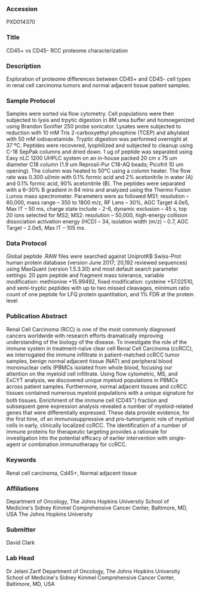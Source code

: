 ### Accession
PXD014370

### Title
CD45+ vs CD45- RCC proteome characterization

### Description
Exploration of proteome differences between CD45+ and CD45- cell types in renal cell carcinoma tumors and normal adjacent tissue patient samples.

### Sample Protocol
Samples were sorted via flow cytometry. Cell populations were then subjected to lysis and trpytic digestion in 8M urea buffer and homoegenized using Brandon Sonifier 250 probe sonicator. Lysates were subjected to reduction with 10 mM Tris 2-carboxyethyl phosphine (TCEP) and alkylated with 50 mM iodoacetamide. Tryptic digestion was performed overnight at 37 ºC.  Peptides were recovered, lyophilized and subjected to cleanup using C-18 SepPak columns and dried down. 1 ug of peptide was separated using Easy nLC 1200 UHPLC system on an in-house packed 20 cm x 75 um diameter C18 column (1.9 um Reprosil-Pur C18-AQ beads; Picofrit 10 um opening). The column was heated to 50°C using a column heater. The flow rate was 0.300 ul/min with 0.1% formic acid and 2% acetonitrile in water (A) and 0.1% formic acid, 90% acetonitrile (B). The peptides were separated with a 6–30% B gradient in 84 mins and analyzed using the Thermo Fusion Lumos mass spectrometer. Parameters were as followed MS1: resolution – 60,000, mass range – 350 to 1800 m/z, RF Lens – 30%, AGC Target 4.0e5, Max IT – 50 ms, charge state include - 2-6, dynamic exclusion – 45 s, top 20 ions selected for MS2; MS2: resolution – 50,000, high-energy collision dissociation activation energy (HCD) – 34, isolation width (m/z) – 0.7, AGC Target – 2.0e5, Max IT – 105 ms.

### Data Protocol
Global peptide .RAW files were searched against UniprotKB Swiss-Prot human protein database (version June 2017; 20,192 reviewed sequences) using MaxQuant (version 1.5.3.30) and most default search parameter settings: 20 ppm peptide and fragment mass tolerance, variable modification: methionine +15.99492, fixed modification: cysteine +57.02510, and semi-tryptic peptides with up to two missed cleavages, minimum ratio count of one peptide for LFQ protein quantitation, and 1% FDR at the protein level

### Publication Abstract
Renal Cell Carcinoma (RCC) is one of the most commonly diagnosed cancers worldwide with research efforts dramatically improving understanding of the biology of the disease. To investigate the role of the immune system in treatment-na&#xef;ve clear cell Renal Cell Carcinoma (ccRCC), we interrogated the immune infiltrate in patient-matched ccRCC tumor samples, benign normal adjacent tissue (NAT) and peripheral blood mononuclear cells (PBMCs isolated from whole blood, focusing our attention on the myeloid cell infiltrate. Using flow cytometric, MS, and ExCYT analysis, we discovered unique myeloid populations in PBMCs across patient samples. Furthermore, normal adjacent tissues and ccRCC tissues contained numerous myeloid populations with a unique signature for both tissues. Enrichment of the immune cell (CD45<sup>+</sup>) fraction and subsequent gene expression analysis revealed a number of myeloid-related genes that were differentially expressed. These data provide evidence, for the first time, of an immunosuppressive and pro-tumorigenic role of myeloid cells in early, clinically localized ccRCC. The identification of a number of immune proteins for therapeutic targeting provides a rationale for investigation into the potential efficacy of earlier intervention with single-agent or combination immunotherapy for ccRCC.

### Keywords
Renal cell carcinoma, Cd45+, Normal adjacent tissue

### Affiliations
Department of Oncology, The Johns Hopkins University School of Medicine's Sidney Kimmel Comprehensive Cancer Center, Baltimore, MD, USA
The Johns Hopkins University

### Submitter
David Clark

### Lab Head
Dr Jelani Zarif
Department of Oncology, The Johns Hopkins University School of Medicine's Sidney Kimmel Comprehensive Cancer Center, Baltimore, MD, USA


